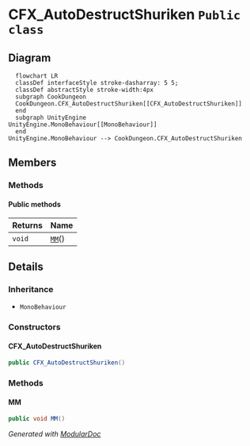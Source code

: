 # CFX_AutoDestructShuriken `Public class`

## Diagram
```mermaid
  flowchart LR
  classDef interfaceStyle stroke-dasharray: 5 5;
  classDef abstractStyle stroke-width:4px
  subgraph CookDungeon
  CookDungeon.CFX_AutoDestructShuriken[[CFX_AutoDestructShuriken]]
  end
  subgraph UnityEngine
UnityEngine.MonoBehaviour[[MonoBehaviour]]
  end
UnityEngine.MonoBehaviour --> CookDungeon.CFX_AutoDestructShuriken
```

## Members
### Methods
#### Public  methods
| Returns | Name |
| --- | --- |
| `void` | [`MM`](#mm)() |

## Details
### Inheritance
 - `MonoBehaviour`

### Constructors
#### CFX_AutoDestructShuriken
```csharp
public CFX_AutoDestructShuriken()
```

### Methods
#### MM
```csharp
public void MM()
```

*Generated with* [*ModularDoc*](https://github.com/hailstorm75/ModularDoc)
